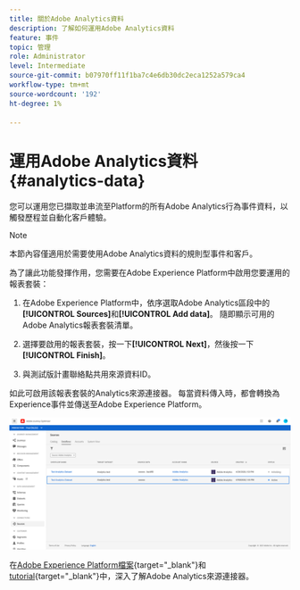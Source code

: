 ```yaml
---
title: 關於Adobe Analytics資料
description: 了解如何運用Adobe Analytics資料
feature: 事件
topic: 管理
role: Administrator
level: Intermediate
source-git-commit: b07970ff11f1ba7c4e6db30dc2eca1252a579ca4
workflow-type: tm+mt
source-wordcount: '192'
ht-degree: 1%

---
```


# 運用Adobe Analytics資料{#analytics-data}

您可以運用您已擷取並串流至Platform的所有Adobe Analytics行為事件資料，以觸發歷程並自動化客戶體驗。

>[!NOTE]
>
>本節內容僅適用於需要使用Adobe Analytics資料的規則型事件和客戶。

為了讓此功能發揮作用，您需要在Adobe Experience Platform中啟用您要運用的報表套裝：

1. 在Adobe Experience Platform中，依序選取Adobe Analytics區段中的&#x200B;**[!UICONTROL Sources]**&#x200B;和&#x200B;**[!UICONTROL Add data]**。 隨即顯示可用的Adobe Analytics報表套裝清單。

1. 選擇要啟用的報表套裝，按一下&#x200B;**[!UICONTROL Next]**，然後按一下&#x200B;**[!UICONTROL Finish]**。

1. 與測試版計畫聯絡點共用來源資料ID。

如此可啟用該報表套裝的Analytics來源連接器。 每當資料傳入時，都會轉換為Experience事件並傳送至Adobe Experience Platform。

![](../assets/jo-event9.png)

在[Adobe Experience Platform檔案](https://experienceleague.adobe.com/docs/experience-platform/sources/connectors/adobe-applications/analytics.html){target=&quot;_blank&quot;}和[tutorial](https://experienceleague.adobe.com/docs/experience-platform/sources/ui-tutorials/create/adobe-applications/analytics.html){target=&quot;_blank&quot;}中，深入了解Adobe Analytics來源連接器。
